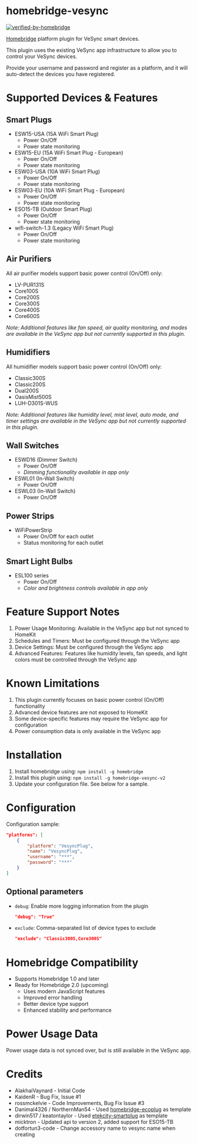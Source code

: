 # homebridge-vesync
[![verified-by-homebridge](https://badgen.net/badge/homebridge/verified/purple)](https://github.com/homebridge/homebridge/wiki/Verified-Plugins)

[Homebridge](https://github.com/nfarina/homebridge) platform plugin for VeSync smart devices.

This plugin uses the existing VeSync app infrastructure to allow you to control your VeSync devices.

Provide your username and password and register as a platform, and it will auto-detect the devices you have registered.

# Supported Devices & Features

## Smart Plugs
- ESW15-USA (15A WiFi Smart Plug)
  - Power On/Off
  - Power state monitoring
- ESW15-EU (15A WiFi Smart Plug - European)
  - Power On/Off
  - Power state monitoring
- ESW03-USA (10A WiFi Smart Plug)
  - Power On/Off
  - Power state monitoring
- ESW03-EU (10A WiFi Smart Plug - European)
  - Power On/Off
  - Power state monitoring
- ESO15-TB (Outdoor Smart Plug)
  - Power On/Off
  - Power state monitoring
- wifi-switch-1.3 (Legacy WiFi Smart Plug)
  - Power On/Off
  - Power state monitoring

## Air Purifiers
All air purifier models support basic power control (On/Off) only:
- LV-PUR131S
- Core100S
- Core200S
- Core300S
- Core400S
- Core600S

*Note: Additional features like fan speed, air quality monitoring, and modes are available in the VeSync app but not currently supported in this plugin.*

## Humidifiers
All humidifier models support basic power control (On/Off) only:
- Classic300S
- Classic200S
- Dual200S
- OasisMist500S
- LUH-D301S-WUS

*Note: Additional features like humidity level, mist level, auto mode, and timer settings are available in the VeSync app but not currently supported in this plugin.*

## Wall Switches
- ESWD16 (Dimmer Switch)
  - Power On/Off
  - *Dimming functionality available in app only*
- ESWL01 (In-Wall Switch)
  - Power On/Off
- ESWL03 (In-Wall Switch)
  - Power On/Off

## Power Strips
- WiFiPowerStrip
  - Power On/Off for each outlet
  - Status monitoring for each outlet

## Smart Light Bulbs
- ESL100 series
  - Power On/Off
  - *Color and brightness controls available in app only*

# Feature Support Notes
1. Power Usage Monitoring: Available in the VeSync app but not synced to HomeKit
2. Schedules and Timers: Must be configured through the VeSync app
3. Device Settings: Must be configured through the VeSync app
4. Advanced Features: Features like humidity levels, fan speeds, and light colors must be controlled through the VeSync app

# Known Limitations
1. This plugin currently focuses on basic power control (On/Off) functionality
2. Advanced device features are not exposed to HomeKit
3. Some device-specific features may require the VeSync app for configuration
4. Power consumption data is only available in the VeSync app

# Installation

1. Install homebridge using: `npm install -g homebridge`
2. Install this plugin using: `npm install -g homebridge-vesync-v2`
3. Update your configuration file. See below for a sample.

# Configuration

Configuration sample:

```json
"platforms": [
    {
        "platform": "VesyncPlug",
        "name": "VesyncPlug",
        "username": "***",
        "password": "***"
    }
]
```

## Optional parameters

- `debug`: Enable more logging information from the plugin
  ```json
  "debug": "True"
  ```

- `exclude`: Comma-separated list of device types to exclude
  ```json
  "exclude": "Classic300S,Core300S"
  ```

# Homebridge Compatibility

- Supports Homebridge 1.0 and later
- Ready for Homebridge 2.0 (upcoming)
  - Uses modern JavaScript features
  - Improved error handling
  - Better device type support
  - Enhanced stability and performance

# Power Usage Data

Power usage data is not synced over, but is still available in the VeSync app.

# Credits

- AlakhaiVaynard - Initial Code
- KaidenR - Bug Fix, Issue #1
- rossmckelvie - Code Improvements, Bug Fix Issue #3
- Danimal4326 / NorthernMan54 - Used [homebridge-ecoplug](https://github.com/NorthernMan54/homebridge-ecoplug) as template
- dirwin517 / keatontaylor - Used [etekcity-smartplug](https://github.com/arupex/etekcity-smartplug) as template
- micktron - Updated api to version 2, added support for ESO15-TB
- dotfortun3-code - Change accessory name to vesync name when creating
